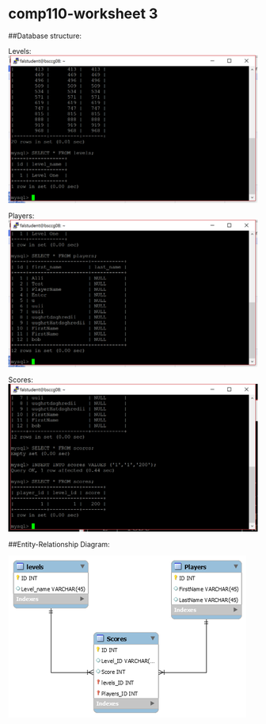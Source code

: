 # comp110-worksheet 3

##Database structure:

Levels:
![](https://raw.githubusercontent.com/Alli1223/comp110-worksheets/master/Worksheet%203/levels.png "Levels")

Players:
![](https://raw.githubusercontent.com/Alli1223/comp110-worksheets/master/Worksheet%203/players.png "Players")

Scores:
![](https://raw.githubusercontent.com/Alli1223/comp110-worksheets/master/Worksheet%203/scores.png "Scores")


##Entity-Relationship Diagram:

![](https://raw.githubusercontent.com/Alli1223/comp110-worksheets/master/Worksheet%203/Entity%20Relationship.png "Entity Relationship")
